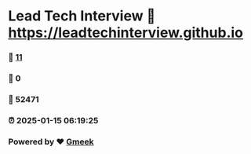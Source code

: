 # Lead Tech Interview :link: https://leadtechinterview.github.io 
### :page_facing_up: [11](https://leadtechinterview.github.io/tag.html) 
### :speech_balloon: 0 
### :hibiscus: 52471 
### :alarm_clock: 2025-01-15 06:19:25 
### Powered by :heart: [Gmeek](https://github.com/Meekdai/Gmeek)
